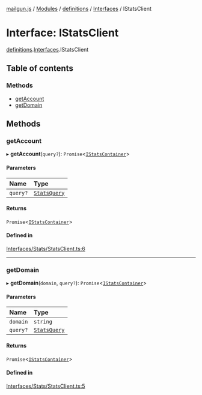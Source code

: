 [mailgun.js](../README.md) / [Modules](../modules.md) / [definitions](../modules/definitions.md) / [Interfaces](../modules/definitions.Interfaces.md) / IStatsClient

# Interface: IStatsClient

[definitions](../modules/definitions.md).[Interfaces](../modules/definitions.Interfaces.md).IStatsClient

## Table of contents

### Methods

- [getAccount](definitions.Interfaces.IStatsClient.md#getaccount)
- [getDomain](definitions.Interfaces.IStatsClient.md#getdomain)

## Methods

### getAccount

▸ **getAccount**(`query?`): `Promise`\<[`IStatsContainer`](definitions.Interfaces.IStatsContainer.md)\>

#### Parameters

| Name | Type |
| :------ | :------ |
| `query?` | [`StatsQuery`](../modules/definitions.md#statsquery) |

#### Returns

`Promise`\<[`IStatsContainer`](definitions.Interfaces.IStatsContainer.md)\>

#### Defined in

[Interfaces/Stats/StatsClient.ts:6](https://github.com/mailgun/mailgun.js/blob/460665c/lib/Interfaces/Stats/StatsClient.ts#L6)

___

### getDomain

▸ **getDomain**(`domain`, `query?`): `Promise`\<[`IStatsContainer`](definitions.Interfaces.IStatsContainer.md)\>

#### Parameters

| Name | Type |
| :------ | :------ |
| `domain` | `string` |
| `query?` | [`StatsQuery`](../modules/definitions.md#statsquery) |

#### Returns

`Promise`\<[`IStatsContainer`](definitions.Interfaces.IStatsContainer.md)\>

#### Defined in

[Interfaces/Stats/StatsClient.ts:5](https://github.com/mailgun/mailgun.js/blob/460665c/lib/Interfaces/Stats/StatsClient.ts#L5)
